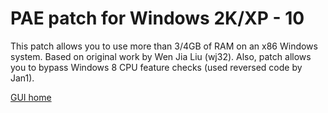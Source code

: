 # PAE patch for Windows 2K/XP - 10

This patch allows you to use more than 3/4GB of RAM on an x86 Windows system.
Based on original work by Wen Jia Liu (wj32).
Also, patch allows you to bypass Windows 8 CPU feature checks (used reversed code by Jan1).

[GUI home](https://rutracker.org/forum/viewtopic.php?t=4694409)
